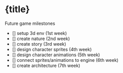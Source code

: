 # {title}

Future game milestones

- [] setup 3d env (1st week)
- [] create nature (2nd week)
- [] create story (3rd week)
- [] design character sprites (4th week)
- [] design character animations (5th week)
- [] connect sprites/animations to engine (6th week)
- [] create architecture (7th week)
